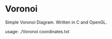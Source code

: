 Voronoi
=======

Simple Voronoi Diagram. Written in C and OpenGL.

usage:
./Voronoi coordinates.txt
